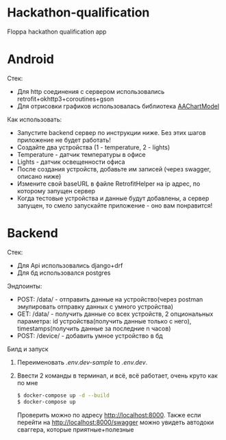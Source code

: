 # Hackathon-qualification
Floppa hackathon qualification app

# Android
Стек:
- Для http соединения с сервером использовались retrofit+okhttp3+coroutines+gson
- Для отрисовки графиков использовалась библиотека [AAChartModel](https://github.com/AAChartModel/AAChartCore-Kotlin)

Как использовать:
- Запустите backend сервер по инструкции ниже. Без этих шагов приложение не будет работать!
- Создайте два устройства (1 - temperature, 2 - lights)
- Temperature - датчик температуры в офисе
- Lights - датчик освещенности офиса
- После создания устройств, добавьте им записей (через swagger, описано ниже)
- Измените свой baseURL в файле RetrofitHelper на ip адрес, по которому запущен сервер
- Когда тестовые устройства и данные будут добавлены, а сервер запущен, то смело запускайте приложение - оно вам понравится!

# Backend
Стек:
- Для Api использовались django+drf
- Для бд использовался postgres

Эндпоинты:
- POST: /data/ - отправить данные на устройство(через postman эмулировать отправку данных с умного устройства)
- GET: /data/ - получить данные со всех устройств, 2 опциональных параметра: id устройства(получить данные только с него), timestamps(получить данные за последние n часов)
- POST: /device/ - добавить умное устройство в бд 

Билд и запуск
1. Переименовать *.env.dev-sample* to *.env.dev*.
2. Ввести 2 команды в терминал, и всё, всё работает, очень круто как по мне

    ```sh
    $ docker-compose up -d --build
    $ docker-compose up
    ```

    Проверить можно по адресу [http://localhost:8000](http://localhost:8000). Также если перейти на [http://localhost:8000/swagger](http://localhost:8000/swagger) можно увидеть автодоки сваггера, которые приятные+полезные
